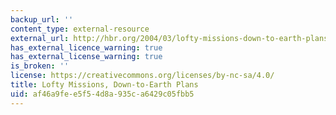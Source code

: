 ```yaml
---
backup_url: ''
content_type: external-resource
external_url: http://hbr.org/2004/03/lofty-missions-down-to-earth-plans/ar/1
has_external_licence_warning: true
has_external_license_warning: true
is_broken: ''
license: https://creativecommons.org/licenses/by-nc-sa/4.0/
title: Lofty Missions, Down-to-Earth Plans
uid: af46a9fe-e5f5-4d8a-935c-a6429c05fbb5
---
```

